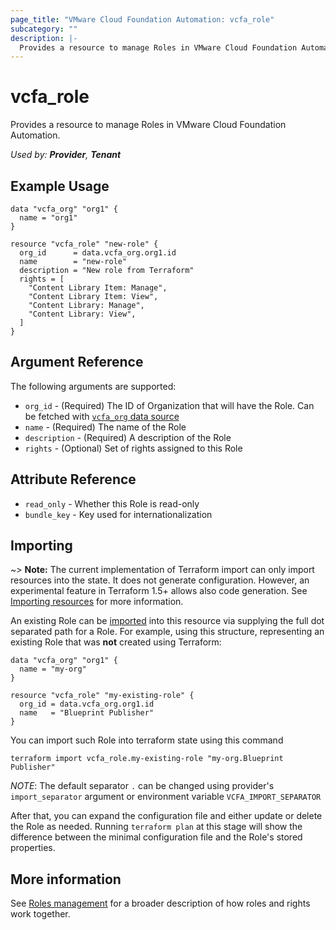 ```yaml
---
page_title: "VMware Cloud Foundation Automation: vcfa_role"
subcategory: ""
description: |-
  Provides a resource to manage Roles in VMware Cloud Foundation Automation.
---
```


# vcfa_role

Provides a resource to manage Roles in VMware Cloud Foundation Automation.

_Used by: **Provider**, **Tenant**_

## Example Usage

```hcl
data "vcfa_org" "org1" {
  name = "org1"
}

resource "vcfa_role" "new-role" {
  org_id      = data.vcfa_org.org1.id
  name        = "new-role"
  description = "New role from Terraform"
  rights = [
    "Content Library Item: Manage",
    "Content Library Item: View",
    "Content Library: Manage",
    "Content Library: View",
  ]
}
```

## Argument Reference

The following arguments are supported:

- `org_id` - (Required) The ID of Organization that will have the Role. Can be fetched with [`vcfa_org` data source](/providers/vmware/vcfa/latest/docs/data-sources/org)
- `name` - (Required) The name of the Role
- `description` - (Required) A description of the Role
- `rights` - (Optional) Set of rights assigned to this Role

## Attribute Reference

- `read_only` - Whether this Role is read-only
- `bundle_key` - Key used for internationalization

## Importing

~> **Note:** The current implementation of Terraform import can only import resources into the
state. It does not generate configuration. However, an experimental feature in Terraform 1.5+ allows
also code generation. See [Importing resources][importing-resources] for more information.

An existing Role can be [imported][docs-import] into this resource via supplying the full dot separated path for a Role.
For example, using this structure, representing an existing Role that was **not** created using Terraform:

```hcl
data "vcfa_org" "org1" {
  name = "my-org"
}

resource "vcfa_role" "my-existing-role" {
  org_id = data.vcfa_org.org1.id
  name   = "Blueprint Publisher"
}
```

You can import such Role into terraform state using this command

```
terraform import vcfa_role.my-existing-role "my-org.Blueprint Publisher"
```

_NOTE_: The default separator `.` can be changed using provider's `import_separator` argument or environment variable `VCFA_IMPORT_SEPARATOR`

After that, you can expand the configuration file and either update or delete the Role as needed. Running `terraform plan`
at this stage will show the difference between the minimal configuration file and the Role's stored properties.

[docs-import]: https://www.terraform.io/docs/import
[importing-resources]: /providers/vmware/vcfa/latest/docs/guides/importing_resources

## More information

See [Roles management](/providers/vmware/vcfa/latest/docs/guides/roles_management) for a broader description of how roles and
rights work together.
